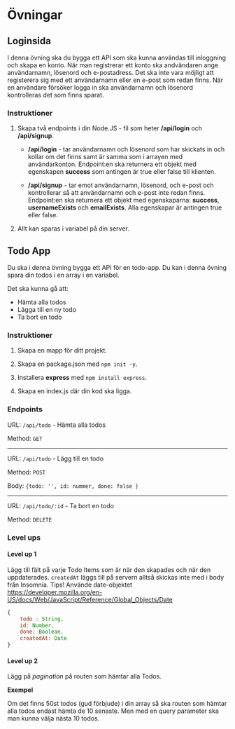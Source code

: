 # Övningar

## Loginsida

I denna övning ska du bygga ett API som ska kunna användas till inloggning och skapa en konto.
När man registrerar  ett konto ska andvändaren ange användarnamn, lösenord och e-postadress. Det ska inte vara möjligt att registerera sig med ett användarnamn eller en e-post som redan finns. När en användare försöker logga in ska användarnamn och lösenord kontrolleras det som finns sparat.

### Instruktioner
1. Skapa två endpoints i din Node.JS - fil som heter **/api/login** och **/api/signup**.
    * **/api/login** - tar användarnamn och lösenord som har skickats in och kollar om det finns samt är samma som i arrayen med användarkonton. Endpoint:en ska returnera ett objekt med egenskapen **success** som antingen är true eller false till klienten.

    * **/api/signup** -  tar emot användarnamn, lösenord, och e-post och kontrollerar så att användarnamn och e-post inte redan finns. Endpoint:en ska returnera ett objekt med egenskaparna: **success**, **usernameExists** och **emailExists**. Alla egenskapar är antingen true eller false.
2. Allt kan sparas i variabel på din server.

## Todo App

Du ska i denna övning bygga ett API för en todo-app. Du kan i denna övning spara din todos i en array i en variabel.

Det ska kunna gå att:
* Hämta alla todos
* Lägga till en ny todo
* Ta bort en todo

### Instruktioner

1. Skapa en mapp för ditt projekt.

2. Skapa en package.json med `npm init -y`.

3. Installera **express** med `npm install express`.

4. Skapa en index.js där din kod ska ligga.

### Endpoints

URL: `/api/todo` - Hämta alla todos

Method: `GET`

---

URL: `/api/todo` - Lägg till en todo

Method: `POST`

Body: `{todo: '', id: nummer, done: false }`

---

URL: `/api/todo/:id` - Ta bort en todo

Method: `DELETE`

### Level ups

#### Level up 1

Lägg till fält på varje Todo Items som är när den skapades och när den uppdaterades. `createdAt`  läggs till på servern alltså skickas inte med i body från Insomnia. Tips! Använde date-objektet https://developer.mozilla.org/en-US/docs/Web/JavaScript/Reference/Global_Objects/Date

```js
{
    todo : String,
    id: Number,
    done: Boolean,
    createdAt: Date
}
```

#### Level up 2

Lägg på *pagination* på routen som hämtar alla Todos.

**Exempel**

Om det finns 50st todos (gud förbjude) i din array så ska routen som hämtar alla todos endast hämta de 10 senaste. Men med en query parameter ska man kunna välja nästa 10 todos.

